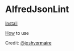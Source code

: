 AlfredJsonLint
==============

[Install](https://github.com/broderboy/AlfredJsonLint/blob/master/Json%20Lint.alfredworkflow?raw=true)

[How](http://timbroder.com/2014/07/format-json-and-save-to-gist.html) to use

Credit: [@joshvermaire](https://gist.github.com/joshvermaire/3746052)
